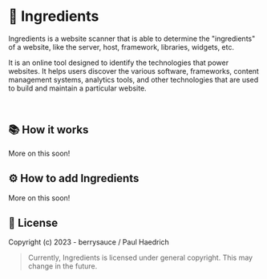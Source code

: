 # 🧪 Ingredients

Ingredients is a website scanner that is able to determine the "ingredients" of a website, like the server, host, framework, libraries, widgets, etc.

It is an online tool designed to identify the technologies that power websites. It helps users discover the various software, frameworks, content management systems, analytics tools, and other technologies that are used to build and maintain a particular website.


<br>


## 📚 How it works

More on this soon!


## ⚙️ How to add Ingredients

More on this soon!


## 📄 License

Copyright (c) 2023 - berrysauce / Paul Haedrich

> Currently, Ingredients is licensed under general copyright. This may change in the future.